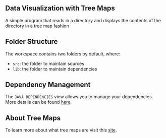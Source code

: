## Data Visualization with Tree Maps

A simple program that reads in a directory and displays the contents of the directory in a tree map fashion

## Folder Structure

The workspace contains two folders by default, where:

- `src`: the folder to maintain sources
- `lib`: the folder to maintain dependencies

## Dependency Management

The `JAVA DEPENDENCIES` view allows you to manage your dependencies. More details can be found [here](https://github.com/microsoft/vscode-java-pack/blob/master/release-notes/v0.9.0.md#work-with-jar-files-directly).

## About Tree Maps

To learn more about what tree maps are visit this [site](https://towardsdatascience.com/treemaps-why-and-how-cfb1e1c863e8https://towardsdatascience.com/treemaps-why-and-how-cfb1e1c863e8).
